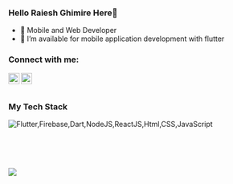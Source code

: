 ### Hello Raiesh Ghimire Here👋

- 🔭 Mobile and Web Developer
- 👯 I’m available for mobile application development with flutter

### Connect with me:

[<img align="left" alt="codeSTACKr | Facebook" width="22px" src="https://www.svgrepo.com/show/22017/facebook.svg" />][facebook]
[<img align="left" alt="codeSTACKr | LinkedIn" width="22px" src="https://www.svgrepo.com/show/9911/linkedin.svg" />][linkedin]
<br/>
<br/>
### My Tech Stack
<img align="left" alt="Flutter,Firebase,Dart,NodeJS,ReactJS,Html,CSS,JavaScript" title="" src="https://i.ibb.co/Cn6KLJs/mytech.png" />\
<br/>


<br/>
 
<br/>


![](https://visitor-badge.glitch.me/badge?page_id=RAIESHG)


[facebook]: https://www.facebook.com/raiesh.ghimire.31/
[linkedin]: https://linkedin.com/in/raiesh
